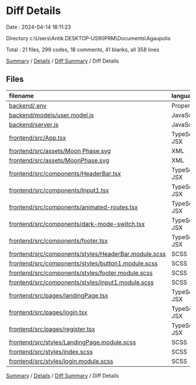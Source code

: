 # Diff Details

Date : 2024-04-14 18:11:23

Directory c:\\Users\\Antik.DESKTOP-US90PRM\\Documents\\Agaupolis

Total : 21 files,  299 codes, 18 comments, 41 blanks, all 358 lines

[Summary](results.md) / [Details](details.md) / [Diff Summary](diff.md) / Diff Details

## Files
| filename | language | code | comment | blank | total |
| :--- | :--- | ---: | ---: | ---: | ---: |
| [backend/.env](/backend/.env) | Properties | 2 | 0 | 0 | 2 |
| [backend/models/user.model.js](/backend/models/user.model.js) | JavaScript | 15 | 0 | 4 | 19 |
| [backend/server.js](/backend/server.js) | JavaScript | 24 | 0 | 5 | 29 |
| [frontend/src/App.tsx](/frontend/src/App.tsx) | TypeScript JSX | -4 | 0 | 1 | -3 |
| [frontend/src/assets/Moon Phase.svg](/frontend/src/assets/Moon%20Phase.svg) | XML | -9 | 0 | -1 | -10 |
| [frontend/src/assets/MoonPhase.svg](/frontend/src/assets/MoonPhase.svg) | XML | 16 | 0 | 1 | 17 |
| [frontend/src/components/HeaderBar.tsx](/frontend/src/components/HeaderBar.tsx) | TypeScript JSX | 8 | 0 | 2 | 10 |
| [frontend/src/components/Input1.tsx](/frontend/src/components/Input1.tsx) | TypeScript JSX | 13 | 0 | 2 | 15 |
| [frontend/src/components/animated-routes.tsx](/frontend/src/components/animated-routes.tsx) | TypeScript JSX | 14 | 0 | 2 | 16 |
| [frontend/src/components/dark-mode-switch.tsx](/frontend/src/components/dark-mode-switch.tsx) | TypeScript JSX | -31 | 0 | -2 | -33 |
| [frontend/src/components/footer.tsx](/frontend/src/components/footer.tsx) | TypeScript JSX | 25 | 0 | 2 | 27 |
| [frontend/src/components/styles/HeaderBar.module.scss](/frontend/src/components/styles/HeaderBar.module.scss) | SCSS | 4 | 0 | 1 | 5 |
| [frontend/src/components/styles/button1.module.scss](/frontend/src/components/styles/button1.module.scss) | SCSS | 1 | 0 | 1 | 2 |
| [frontend/src/components/styles/footer.module.scss](/frontend/src/components/styles/footer.module.scss) | SCSS | 47 | 0 | 3 | 50 |
| [frontend/src/components/styles/input1.module.scss](/frontend/src/components/styles/input1.module.scss) | SCSS | 18 | 0 | 1 | 19 |
| [frontend/src/pages/landingPage.tsx](/frontend/src/pages/landingPage.tsx) | TypeScript JSX | 3 | -1 | -1 | 1 |
| [frontend/src/pages/login.tsx](/frontend/src/pages/login.tsx) | TypeScript JSX | 22 | 9 | 2 | 33 |
| [frontend/src/pages/register.tsx](/frontend/src/pages/register.tsx) | TypeScript JSX | 33 | 10 | 2 | 45 |
| [frontend/src/styles/LandingPage.module.scss](/frontend/src/styles/LandingPage.module.scss) | SCSS | 8 | 0 | 3 | 11 |
| [frontend/src/styles/index.scss](/frontend/src/styles/index.scss) | SCSS | 10 | 0 | 3 | 13 |
| [frontend/src/styles/login.module.scss](/frontend/src/styles/login.module.scss) | SCSS | 80 | 0 | 10 | 90 |

[Summary](results.md) / [Details](details.md) / [Diff Summary](diff.md) / Diff Details
